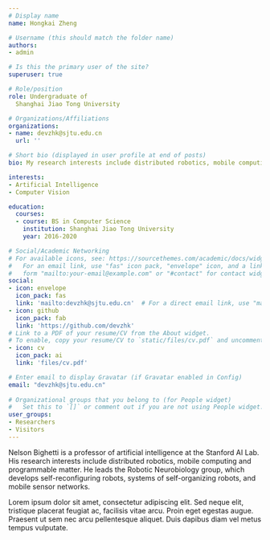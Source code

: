 ```yaml
---
# Display name
name: Hongkai Zheng

# Username (this should match the folder name)
authors:
- admin

# Is this the primary user of the site?
superuser: true

# Role/position
role: Undergraduate of 
  Shanghai Jiao Tong University

# Organizations/Affiliations
organizations:
- name: devzhk@sjtu.edu.cn
  url: ''

# Short bio (displayed in user profile at end of posts)
bio: My research interests include distributed robotics, mobile computing and programmable matter.

interests:
- Artificial Intelligence
- Computer Vision

education:
  courses:
  - course: BS in Computer Science
    institution: Shanghai Jiao Tong University
    year: 2016-2020

# Social/Academic Networking
# For available icons, see: https://sourcethemes.com/academic/docs/widgets/#icons
#   For an email link, use "fas" icon pack, "envelope" icon, and a link in the
#   form "mailto:your-email@example.com" or "#contact" for contact widget.
social:
- icon: envelope
  icon_pack: fas
  link: 'mailto:devzhk@sjtu.edu.cn'  # For a direct email link, use "mailto:test@example.org".
- icon: github
  icon_pack: fab
  link: 'https://github.com/devzhk'
# Link to a PDF of your resume/CV from the About widget.
# To enable, copy your resume/CV to `static/files/cv.pdf` and uncomment the lines below.  
- icon: cv
  icon_pack: ai
  link: 'files/cv.pdf'

# Enter email to display Gravatar (if Gravatar enabled in Config)
email: "devzhk@sjtu.edu.cn"
  
# Organizational groups that you belong to (for People widget)
#   Set this to `[]` or comment out if you are not using People widget.  
user_groups:
- Researchers
- Visitors
---
```


Nelson Bighetti is a professor of artificial intelligence at the Stanford AI Lab. His research interests include distributed robotics, mobile computing and programmable matter. He leads the Robotic Neurobiology group, which develops self-reconfiguring robots, systems of self-organizing robots, and mobile sensor networks.

Lorem ipsum dolor sit amet, consectetur adipiscing elit. Sed neque elit, tristique placerat feugiat ac, facilisis vitae arcu. Proin eget egestas augue. Praesent ut sem nec arcu pellentesque aliquet. Duis dapibus diam vel metus tempus vulputate. 
